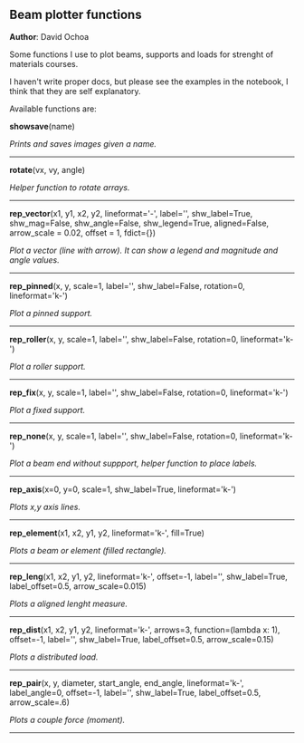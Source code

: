 Beam plotter functions
----------------------

**Author**: David Ochoa

Some functions I use to plot beams, supports and loads for strenght of materials courses.

I haven't write proper docs, but please see the examples in the notebook, I think that they are self explanatory.

Available functions are:

**showsave**(name)

*Prints and saves images given a name.*

-----------------------

**rotate**(vx, vy, angle)

*Helper function to rotate arrays.*

-----------------------

**rep_vector**(x1, y1, x2, y2, lineformat='-', label='', shw_label=True, shw_mag=False, 
               shw_angle=False, shw_legend=True, aligned=False, arrow_scale = 0.02, offset = 1, fdict={})

*Plot a vector (line with arrow). It can show a legend and magnitude and angle values.*

-----------------------

**rep_pinned**(x, y, scale=1, label='', shw_label=False, rotation=0, lineformat='k-')

*Plot a pinned support.*

-----------------------

**rep_roller**(x, y, scale=1, label='', shw_label=False, rotation=0, lineformat='k-')

*Plot a roller support.*

-----------------------
        
**rep_fix**(x, y, scale=1, label='', shw_label=False, rotation=0, lineformat='k-')

*Plot a fixed support.*

-----------------------
    
**rep_none**(x, y, scale=1, label='', shw_label=False, rotation=0, lineformat='k-')

*Plot a beam end without suppport, helper function to place labels.*

-----------------------

**rep_axis**(x=0, y=0, scale=1, shw_label=True, lineformat='k-')

*Plots x,y axis lines.*

-----------------------

**rep_element**(x1, x2, y1, y2, lineformat='k-', fill=True)

*Plots a beam or element (filled rectangle).*

-----------------------

**rep_leng**(x1, x2, y1, y2, lineformat='k-', offset=-1, label='', shw_label=True, label_offset=0.5, arrow_scale=0.015)

*Plots a aligned lenght measure.*

-----------------------

**rep_dist**(x1, x2, y1, y2, lineformat='k-', arrows=3, function=(lambda x: 1),
          offset=-1, label='', shw_label=True, label_offset=0.5, arrow_scale=0.15)

*Plots a distributed load.*

-----------------------

**rep_pair**(x, y, diameter, start_angle, end_angle, lineformat='k-', 
          label_angle=0, offset=-1, label='', shw_label=True, label_offset=0.5, arrow_scale=.6)

*Plots a couple force (moment).*

-----------------------

